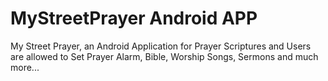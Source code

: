 # MyStreetPrayer Android APP
My Street Prayer, an Android Application for Prayer Scriptures and Users are allowed to Set Prayer Alarm, Bible, Worship Songs, Sermons and much more...
